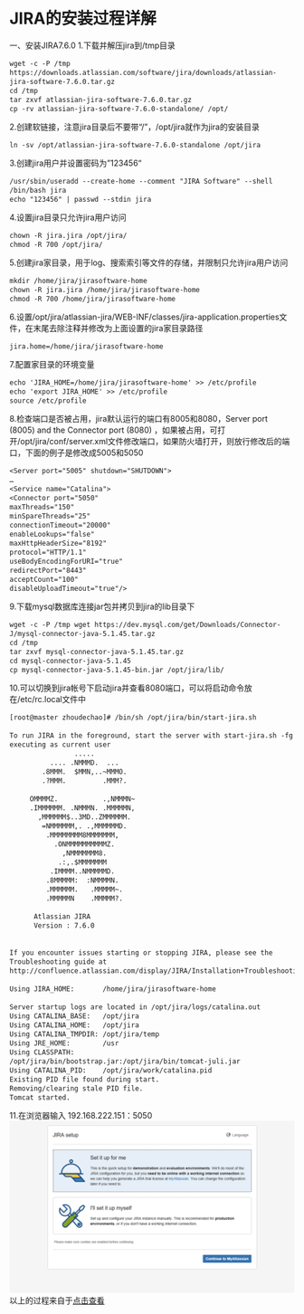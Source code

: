 # JIRA的安装过程详解 #
一、安装JIRA7.6.0
1.下载并解压jira到/tmp目录
```
wget -c -P /tmp https://downloads.atlassian.com/software/jira/downloads/atlassian-jira-software-7.6.0.tar.gz
cd /tmp
tar zxvf atlassian-jira-software-7.6.0.tar.gz
cp -rv atlassian-jira-software-7.6.0-standalone/ /opt/
```
2.创建软链接，注意jira目录后不要带“/”，/opt/jira就作为jira的安装目录
```
ln -sv /opt/atlassian-jira-software-7.6.0-standalone /opt/jira
```
3.创建jira用户并设置密码为”123456“
```
/usr/sbin/useradd --create-home --comment "JIRA Software" --shell /bin/bash jira
echo "123456" | passwd --stdin jira
```
4.设置jira目录只允许jira用户访问
```
chown -R jira.jira /opt/jira/
chmod -R 700 /opt/jira/
```
5.创建jira家目录，用于log、搜索索引等文件的存储，并限制只允许jira用户访问
```
mkdir /home/jira/jirasoftware-home
chown -R jira.jira /home/jira/jirasoftware-home
chmod -R 700 /home/jira/jirasoftware-home
```
6.设置/opt/jira/atlassian-jira/WEB-INF/classes/jira-application.properties文件，在末尾去除注释并修改为上面设置的jira家目录路径
```
jira.home=/home/jira/jirasoftware-home
```
7.配置家目录的环境变量
```
echo 'JIRA_HOME=/home/jira/jirasoftware-home' >> /etc/profile
echo 'export JIRA_HOME' >> /etc/profile
source /etc/profile
```
8.检查端口是否被占用，jira默认运行的端口有8005和8080，Server port (8005) and the Connector port (8080) ，如果被占用，可打开/opt/jira/conf/server.xml文件修改端口，如果防火墙打开，则放行修改后的端口，下面的例子是修改成5005和5050
```
<Server port="5005" shutdown="SHUTDOWN">
…
<Service name="Catalina">
<Connector port="5050"
maxThreads="150"
minSpareThreads="25"
connectionTimeout="20000"
enableLookups="false"
maxHttpHeaderSize="8192"
protocol="HTTP/1.1"
useBodyEncodingForURI="true"
redirectPort="8443"
acceptCount="100"
disableUploadTimeout="true"/>
```
9.下载mysql数据库连接jar包并拷贝到jira的lib目录下
```
wget -c -P /tmp wget https://dev.mysql.com/get/Downloads/Connector-J/mysql-connector-java-5.1.45.tar.gz
cd /tmp
tar zxvf mysql-connector-java-5.1.45.tar.gz
cd mysql-connector-java-5.1.45
cp mysql-connector-java-5.1.45-bin.jar /opt/jira/lib/
```
10.可以切换到jira帐号下启动jira并查看8080端口，可以将启动命令放在/etc/rc.local文件中
```
[root@master zhoudechao]# /bin/sh /opt/jira/bin/start-jira.sh

To run JIRA in the foreground, start the server with start-jira.sh -fg
executing as current user
                .....
          .... .NMMMD.  ...
        .8MMM.  $MMN,..~MMMO.
        .?MMM.         .MMM?.

     OMMMMZ.           .,NMMMN~
     .IMMMMMM. .NMMMN. .MMMMMN,
       ,MMMMMM$..3MD..ZMMMMMM.
        =NMMMMMM,. .,MMMMMMD.
         .MMMMMMMM8MMMMMMM,
           .ONMMMMMMMMMMZ.
             ,NMMMMMMM8.
            .:,.$MMMMMMM
          .IMMMM..NMMMMMD.
         .8MMMMM:  :NMMMMN.
         .MMMMMM.   .MMMMM~.
         .MMMMMN    .MMMMM?.

      Atlassian JIRA
      Version : 7.6.0
                  

If you encounter issues starting or stopping JIRA, please see the Troubleshooting guide at http://confluence.atlassian.com/display/JIRA/Installation+Troubleshooting+Guide

Using JIRA_HOME:       /home/jira/jirasoftware-home

Server startup logs are located in /opt/jira/logs/catalina.out
Using CATALINA_BASE:   /opt/jira
Using CATALINA_HOME:   /opt/jira
Using CATALINA_TMPDIR: /opt/jira/temp
Using JRE_HOME:        /usr
Using CLASSPATH:       /opt/jira/bin/bootstrap.jar:/opt/jira/bin/tomcat-juli.jar
Using CATALINA_PID:    /opt/jira/work/catalina.pid
Existing PID file found during start.
Removing/clearing stale PID file.
Tomcat started.
```

11.在浏览器输入 192.168.222.151：5050
![](pic/install-jira/jira2.PNG)
以上的过程来自于[点击查看](http://blog.51cto.com/net881004/2054111)